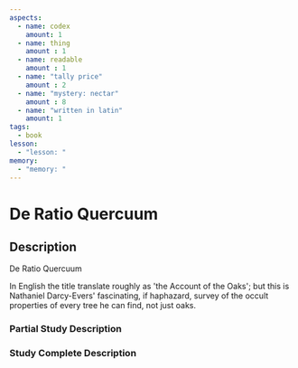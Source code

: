 ```yaml
---
aspects: 
  - name: codex
    amount: 1
  - name: thing
    amount : 1
  - name: readable
    amount : 1
  - name: "tally price"
    amount : 2
  - name: "mystery: nectar"
    amount : 8
  - name: "written in latin"
    amount: 1
tags:
  - book
lesson:
  - "lesson: "
memory:
  - "memory: "
---
```


# De Ratio Quercuum

## Description
De Ratio Quercuum

In English the title translate roughly as 'the Account of the Oaks'; but this is Nathaniel Darcy-Evers' fascinating, if haphazard, survey of the occult properties of every tree he can find, not just oaks.
### Partial Study Description

### Study Complete Description
